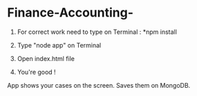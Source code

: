 # Finance-Accounting-

1. For correct work need to type on Terminal : *npm install

2. Type "node app" on Terminal

3. Open index.html file

4. You're good !

App shows your cases on the screen. Saves them on MongoDB.

